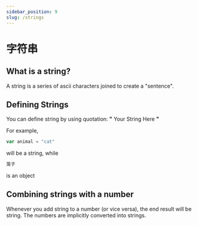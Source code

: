 ```yaml
---
sidebar_position: 9
slug: /strings
---
```


# 字符串

## What is a string?
A string is a series of ascii characters joined to create a "sentence".


## Defining Strings

You can define string by using quotation: **"** Your String Here **"**

For example,

```jsx
var animal = "cat"
```
will be a string, while

```jsx
笼子
```
is an object


## Combining strings with a number

Whenever you add string to a number (or vice versa), the end result will be string. The numbers are implicitly converted into strings. 
